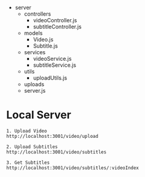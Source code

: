 - server
  - controllers
    - videoController.js
    - subtitleController.js
  - models
    - Video.js
    - Subtitle.js
  - services
    - videoService.js
    - subtitleService.js
  - utils
    - uploadUtils.js
  - uploads
  - server.js


# Local Server
```
1. Upload Video
http://localhost:3001/video/upload

```
```
2. Upload Subtitles
http://localhost:3001/video/subtitles

```

```
3. Get Subtitles
http://localhost:3001/video/subtitles/:videoIndex

```
      